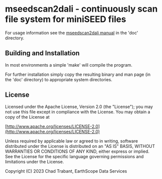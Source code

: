 
# mseedscan2dali - continuously scan file system for miniSEED files
 
For usage information see the [mseedscan2dali manual](doc/mseedscan2dali.md) in the 'doc'
directory.

## Building and Installation

In most environments a simple 'make' will compile the program.

For further installation simply copy the resulting binary and man page
(in the 'doc' directory) to appropriate system directories.

## License

Licensed under the Apache License, Version 2.0 (the "License");
you may not use this file except in compliance with the License.
You may obtain a copy of the License at

[http://www.apache.org/licenses/LICENSE-2.0](http://www.apache.org/licenses/LICENSE-2.0)

Unless required by applicable law or agreed to in writing, software
distributed under the License is distributed on an "AS IS" BASIS,
WITHOUT WARRANTIES OR CONDITIONS OF ANY KIND, either express or implied.
See the License for the specific language governing permissions and
limitations under the License.

Copyright (C) 2023 Chad Trabant, EarthScope Data Services
